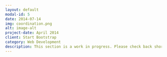 ```yaml
---
layout: default
modal-id: 5
date: 2014-07-14
img: coordination.png
alt: image-alt
project-date: April 2014
client: Start Bootstrap
category: Web Development
description: This section is a work in progress. Please check back shortly
---
```

